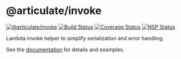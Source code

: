 # @articulate/invoke
[![@articulate/invoke](https://img.shields.io/npm/v/@articulate/invoke.svg)](https://www.npmjs.com/package/@articulate/invoke)
[![Build Status](https://travis-ci.org/articulate/invoke.svg?branch=master)](https://travis-ci.org/articulate/invoke)
[![Coverage Status](https://coveralls.io/repos/github/articulate/invoke/badge.svg?branch=master)](https://coveralls.io/github/articulate/invoke?branch=master)
[![NSP Status](https://nodesecurity.io/orgs/articulate/projects/610cfddd-fa48-44a3-bcb9-2383c7da636f/badge)](https://nodesecurity.io/orgs/articulate/projects/610cfddd-fa48-44a3-bcb9-2383c7da636f)

Lambda invoke helper to simplify serialization and error handling.

See the [documentation](https://github.com/articulate/invoke/blob/master/API.md) for details and examples.
